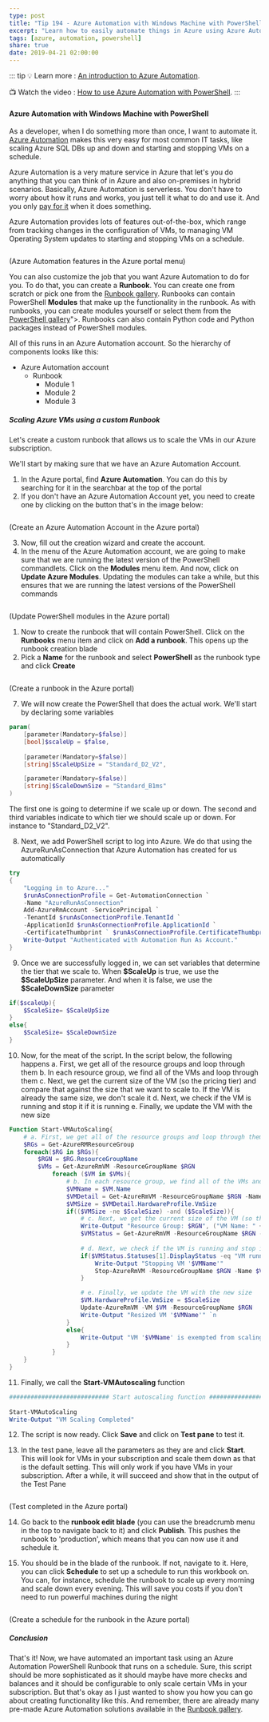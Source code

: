 ```yaml
---
type: post
title: "Tip 194 - Azure Automation with Windows Machine with PowerShell"
excerpt: "Learn how to easily automate things in Azure using Azure Automation"
tags: [azure, automation, powershell]
share: true
date: 2019-04-21 02:00:00
---
```

 
::: tip
:bulb: Learn more : [An introduction to Azure Automation](https://docs.microsoft.com/azure/automation/automation-intro?WT.mc_id=docs-azuredevtips-micrum). 

:tv: Watch the video : [How to use Azure Automation with PowerShell](https://www.youtube.com/watch?v=pQ9dQ13B2vM&list=PLLasX02E8BPCNCK8Thcxu-Y-XcBUbhFWC&index=50?WT.mc_id=youtube-azuredevtips-micrum).
:::

#### Azure Automation with Windows Machine with PowerShell

As a developer, when I do something more than once, I want to automate it. [Azure Automation](https://docs.microsoft.com/azure/automation/automation-intro?WT.mc_id=docs-azuredevtips-micrum) makes this very easy for most common IT tasks, like scaling Azure SQL DBs up and down and starting and stopping VMs on a schedule. 

Azure Automation is a very mature service in Azure that let's you do anything that you can think of in Azure and also on-premises in hybrid scenarios. 
Basically, Azure Automation is serverless. You don't have to worry about how it runs and works, you just tell it what to do and use it. And you only [pay for it](https://azure.microsoft.com/en-us/pricing/details/automation?WT.mc_id=azure-azuredevtips-micrum) when it does something. 
 
Azure Automation provides lots of features out-of-the-box, which range from tracking changes in the configuration of VMs, to managing VM Operating System updates to starting and stopping VMs on a schedule. 

<img :src="$withBase('/files/AutomationFeatures.png')">

(Azure Automation features in the Azure portal menu)

You can also customize the job that you want Azure Automation to do for you. To do that, you can create a **Runbook**. You can create one from scratch or pick one from the [Runbook gallery](https://gallery.technet.microsoft.com/scriptcenter/site/search?f[0].Type=RootCategory&f[0].Value=WindowsAzure&f[1].Type=SubCategory&f[1].Value=WindowsAzure_automation&f[1].Text=Automation). Runbooks can contain PowerShell **Modules** that make up the functionality in the runbook. As with runbooks, you can create modules yourself or select them from the [PowerShell gallery](https://www.powershellgallery.com')">. Runbooks can also contain Python code and Python packages instead of PowerShell modules.

All of this runs in an Azure Automation account. So the hierarchy of components looks like this:
 * Azure Automation account
    * Runbook
        * Module 1
        * Module 2
        * Module 3

##### Scaling Azure VMs using a custom Runbook

Let's create a custom runbook that allows us to scale the VMs in our Azure subscription.

We'll start by making sure that we have an Azure Automation Account.
1. In the Azure portal, find **Azure Automation**. You can do this by searching for it in the searchbar at the top of the portal
2. If you don't have an Azure Automation Account yet, you need to create one by clicking on the button that's in the image below:

<img :src="$withBase('/files/CreateAutomationAccount.png')">

(Create an Azure Automation Account in the Azure portal)

3. Now, fill out the creation wizard and create the account. 
4. In the menu of the Azure Automation account, we are going to make sure that we are running the latest version of the PowerShell commandlets. Click on the **Modules** menu item. And now, click on **Update Azure Modules**. Updating the modules can take a while, but this ensures that we are running the latest versions of the PowerShell commands 

<img :src="$withBase('/files/UpdatePowerShellModules.png')">

(Update PowerShell modules in the Azure portal)

1. Now to create the runbook that will contain PowerShell. Click on the **Runbooks** menu item and click on **Add a runbook**. This opens up the runbook creation blade
2. Pick a **Name** for the runbook and select **PowerShell** as the runbook type and click **Create**

<img :src="$withBase('/files/CreateARunbook.png')">

(Create a runbook in the Azure portal)

7. We will now create the PowerShell that does the actual work. We'll start by declaring some variables

```powershell
param( 
    [parameter(Mandatory=$false)] 
    [bool]$scaleUp = $false, 
    
    [parameter(Mandatory=$false)] 
    [string]$ScaleUpSize = "Standard_D2_V2",

    [parameter(Mandatory=$false)] 
    [string]$ScaleDownSize = "Standard_B1ms"    
)  
```

The first one is going to determine if we scale up or down.
The second and third variables indicate to which tier we should scale up or down. For instance to "Standard_D2_V2".

8. Next, we add PowerShell script to log into Azure. We do that using the AzureRunAsConnection that Azure Automation has created for us automatically

```powershell
try 
{ 
    "Logging in to Azure..." 
    $runAsConnectionProfile = Get-AutomationConnection `
    -Name "AzureRunAsConnection"
    Add-AzureRmAccount -ServicePrincipal `
    -TenantId $runAsConnectionProfile.TenantId `
    -ApplicationId $runAsConnectionProfile.ApplicationId `
    -CertificateThumbprint ` $runAsConnectionProfile.CertificateThumbprint | Out-Null
    Write-Output "Authenticated with Automation Run As Account."
} 
```

9. Once we are successfully logged in, we can set variables that determine the tier that we scale to. When **\$ScaleUp** is true, we use the **\$ScaleUpSize** parameter. And when it is false, we use the **\$ScaleDownSize** parameter

```powershell
if($scaleUp){ 
    $ScaleSize= $ScaleUpSize 
} 
else{ 
    $ScaleSize= $ScaleDownSize 
} 
```

10. Now, for the meat of the script. In the script below, the following happens
    a. First, we get all of the resource groups and loop through them
    b. In each resource group, we find all of the VMs and loop through them
    c. Next, we get the current size of the VM (so the pricing tier) and compare that against the size that we want to scale to. If the VM is already the same size, we don't scale it
    d. Next, we check if the VM is running and stop it if it is running
    e. Finally, we update the VM with the new size

```powershell
Function Start-VMAutoScaling{ 
    # a. First, we get all of the resource groups and loop through them
    $RGs = Get-AzureRMResourceGroup 
    foreach($RG in $RGs){ 
        $RGN = $RG.ResourceGroupName 
        $VMs = Get-AzureRmVM -ResourceGroupName $RGN 
            foreach ($VM in $VMs){ 
                # b. In each resource group, we find all of the VMs and loop through them
                $VMName = $VM.Name      
                $VMDetail = Get-AzureRmVM -ResourceGroupName $RGN -Name $VMName 
                $VMSize = $VMDetail.HardwareProfile.VmSize 
                if(($VMSize -ne $ScaleSize) -and ($ScaleSize)){
                    # c. Next, we get the current size of the VM (so the pricing tier) and compare that against the size that we want to scale to. 
                    Write-Output "Resource Group: $RGN", ("VM Name: " + $VMName), "Current VM Size: $VMSize", "$scaleTagSwitch : $ScaleSize"  
                    $VMStatus = Get-AzureRmVM -ResourceGroupName $RGN -Name $VMName -Status 
                    
                    # d. Next, we check if the VM is running and stop it if it is running
                    if($VMStatus.Statuses[1].DisplayStatus -eq "VM running"){ 
                        Write-Output "Stopping VM '$VMName'" 
                        Stop-AzureRmVM -ResourceGroupName $RGN -Name $VMName -Force | Out-Null 
                    }  

                    # e. Finally, we update the VM with the new size
                    $VM.HardwareProfile.VmSize = $ScaleSize 
                    Update-AzureRmVM -VM $VM -ResourceGroupName $RGN  
                    Write-Output "Resized VM '$VMName'" `n  
                }                
                else{ 
                    Write-Output "VM '$VMName' is exempted from scaling (Currrent VM size matches scaling size)" 
                } 
            } 
    } 
} 
```

11. Finally, we call the **Start-VMAutoscaling** function

```powershell
############################ Start autoscaling function #################### 
 
Start-VMAutoScaling 
Write-Output "VM Scaling Completed" 
```

12. The script is now ready. Click **Save** and click on **Test pane** to test it.

13. In the test pane, leave all the parameters as they are and click **Start**. This will look for VMs in your subscription and scale them down as that is the default setting. This will only work if you have VMs in your subscription. After a while, it will succeed and show that in the output of the Test Pane

<img :src="$withBase('/files/TestRunBook.png')">

(Test completed in the Azure portal)

14. Go back to the **runbook edit blade** (you can use the breadcrumb menu in the top to navigate back to it) and click **Publish**. This pushes the runbook to 'production', which means that you can now use it and schedule it.

15. You should be in the blade of the runbook. If not, navigate to it. Here, you can click **Schedule** to set up a schedule to run this workbook on. You can, for instance, schedule the runbook to scale up every morning and scale down every evening. This will save you costs if you don't need to run powerful machines during the night

<img :src="$withBase('/files/CreateSchedule.png')">

(Create a schedule for the runbook in the Azure portal)

##### Conclusion

That's it! Now, we have automated an important task using an Azure Automation PowerShell Runbook that runs on a schedule. Sure, this script should be more sophisticated as it should maybe have more checks and balances and it should be configurable to only scale certain VMs in your subscription. But that's okay as I just wanted to show you how you can go about creating functionality like this. And remember, there are already many pre-made Azure Automation solutions available in the [Runbook gallery](https://gallery.technet.microsoft.com/scriptcenter/site/search?f[0].Type=RootCategory&f[0].Value=WindowsAzure&f[1].Type=SubCategory&f[1].Value=WindowsAzure_automation&f[1].Text=Automation).

